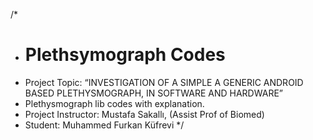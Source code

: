 /*
* # Plethsymograph Codes
* Project Topic: “INVESTIGATION OF A SIMPLE A GENERIC ANDROID BASED PLETHYSMOGRAPH, IN SOFTWARE AND HARDWARE”
* Plethysmograph lib codes with explanation.
* Project Instructor: Mustafa Sakallı, (Assist Prof of Biomed)
* Student: Muhammed Furkan Küfrevi
*/
